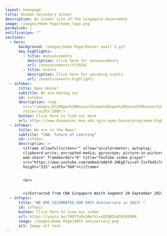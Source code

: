 ```yaml
---
layout: homepage
title: Dunman Secondary School
description: An Isomer site of the Singapore Government
image: /images/Home Page/home_logo.png
permalink: /
notification: ""
sections:
  - hero:
      background: /images/Home Page/Banner small 2.gif
      key_highlights:
        - title: Announcements
          description: Click here for announcements
          url: /announcements/tt2024/
        - title: Events
          description: Click here for upcoming events
          url: /events/events-highlight/
  - infobar:
      title: Open House!
      subtitle: We are Having our
      id: infobar
      description: <img
        src="/images/E%20Open%20House/dunman%20open%20house%20banner%202023%20(final).png"
        style="width:100%">
      button: Click here to find out more
      url: https://www.dunmansec.moe.edu.sg/e-open-house/programme-highlights/
  - infobar:
      title: We are in the News!
      subtitle: "CNA: future of Learning"
      id: infobar
      description: >-
        <iframe allowfullscreen="" allow="accelerometer; autoplay;
        clipboard-write; encrypted-media; gyroscope; picture-in-picture;
        web-share" frameborder="0" title="YouTube video player"
        src="https://www.youtube.com/embed/mAQt8-JHEgE?si=aY-7zzfbdSclU0vN"
        height="315" width="560"></iframe>


        <br>


        <i>Extracted from CNA Singapore Watch Segment 20 September 2023</i>
  - infopic:
      title: "WE ARE CELEBRATED OUR 60th Anniversary in 2023! "
      id: infopic
      button: Click here to view our video
      url: https://youtu.be/fAQYfaXs3Aw?si=vD2QBZu876S45GKN
      image: /images/Home Page/60th anniversary.png
      alt: Image alt text
---
```

